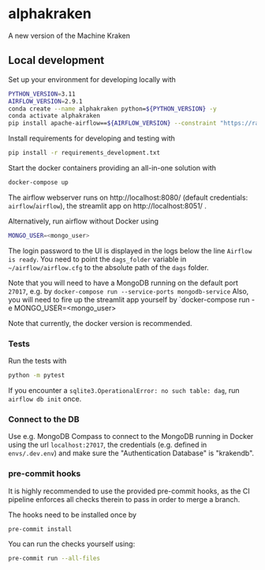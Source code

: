 # alphakraken
A new version of the Machine Kraken

## Local development
Set up your environment for developing locally with
```bash
PYTHON_VERSION=3.11
AIRFLOW_VERSION=2.9.1
conda create --name alphakraken python=${PYTHON_VERSION} -y
conda activate alphakraken
pip install apache-airflow==${AIRFLOW_VERSION} --constraint "https://raw.githubusercontent.com/apache/airflow/constraints-${AIRFLOW_VERSION}/constraints-${PYTHON_VERSION}.txt"
```

Install requirements for developing and testing with
```bash
pip install -r requirements_development.txt
```

Start the docker containers providing an all-in-one solution with
```bash
docker-compose up
```
The airflow webserver runs on http://localhost:8080/ (default credentials: `airflow`/`airflow`), the streamlit app on http://localhost:8051/ .

Alternatively, run airflow without Docker using
```bash
MONGO_USER=<mongo_user>
```
The login password to the UI is displayed in the logs below the line `Airflow is ready`.
You need to point the `dags_folder` variable in ` ~/airflow/airflow.cfg` to the absolute path of the `dags` folder.

Note that you will need to have a MongoDB running on the default port `27017`, e.g. by
`docker-compose run --service-ports mongodb-service`
Also, you will need to fire up the streamlit app yourself by `docker-compose run -e MONGO_USER=<mongo_user>

Note that currently, the docker version is recommended.

### Tests
Run the tests with
```bash
python -m pytest
```
If you encounter a `sqlite3.OperationalError: no such table: dag`, run `airflow db init` once.

### Connect to the DB
Use e.g. MongoDB Compass to connect to the MongoDB running in Docker using the url `localhost:27017`,
the credentials (e.g. defined in `envs/.dev.env`) and make sure the "Authentication Database" is "krakendb".

### pre-commit hooks
It is highly recommended to use the provided pre-commit hooks, as the CI pipeline enforces all checks therein to
pass in order to merge a branch.

The hooks need to be installed once by
```bash
pre-commit install
```
You can run the checks yourself using:
```bash
pre-commit run --all-files
```
